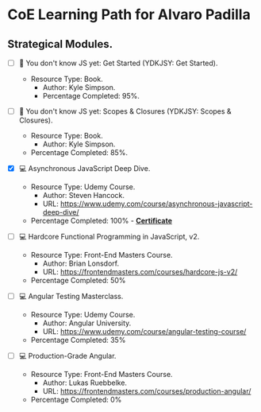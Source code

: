 # CoE Learning Path for Alvaro Padilla

## Strategical Modules.

- [ ] :orange_book: You don't know JS yet: Get Started (YDKJSY: Get Started).

  - Resource Type: Book.
    - Author: Kyle Simpson.
    - Percentage Completed: 95%.

- [ ] :orange_book: You don't know JS yet: Scopes & Closures (YDKJSY: Scopes & Closures).

  - Resource Type: Book.
    - Author: Kyle Simpson.
  - Percentage Completed: 85%.

- [x] :computer: Asynchronous JavaScript Deep Dive.

  - Resource Type: Udemy Course.
    - Author: Steven Hancock.
    - URL: <https://www.udemy.com/course/asynchronous-javascript-deep-dive/>
  - Percentage Completed: 100% - **[Certificate](https://www.udemy.com/certificate/UC-8c2448a4-6e82-41a4-86ff-2ff00907bce3/)**

- [ ] :computer: Hardcore Functional Programming in JavaScript, v2.

  - Resource Type: Front-End Masters Course.
    - Author: Brian Lonsdorf.
    - URL: <https://frontendmasters.com/courses/hardcore-js-v2/>
  - Percentage Completed: 50%

- [ ] :computer: Angular Testing Masterclass.

  - Resource Type: Udemy Course.
    - Author: Angular University.
    - URL: <https://www.udemy.com/course/angular-testing-course/>
  - Percentage Completed: 35%

- [ ] :computer: Production-Grade Angular.
  - Resource Type: Front-End Masters Course.
    - Author: Lukas Ruebbelke.
    - URL: <https://frontendmasters.com/courses/production-angular/>
  - Percentage Completed: 0%
